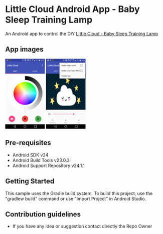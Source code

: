 Little Cloud Android App - Baby Sleep Training Lamp
===================================

An Android app to control the DIY [Little Cloud - Baby Sleep Training Lamp](https://github.com/ltpitt/c-photon-baby-sleep-training-lamp)

App images
--------------
<img src="/screenshots/little_cloud_android_app_light.png" width="25%">
<img src="/screenshots/little_cloud_android_app_audio.png" width="25%">


Pre-requisites
--------------

- Android SDK v24
- Android Build Tools v23.0.3
- Android Support Repository v24.1.1

Getting Started
---------------

This sample uses the Gradle build system. To build this project, use the
"gradlew build" command or use "Import Project" in Android Studio.


Contribution guidelines
---------------
* If you have any idea or suggestion contact directly the Repo Owner

